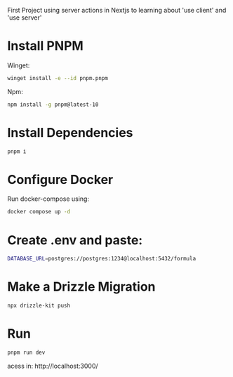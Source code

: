First Project using server actions in Nextjs to learning about 'use client' and 'use server' 

# Install PNPM 

Winget: 

```bash
winget install -e --id pnpm.pnpm
```

Npm: 

```bash
npm install -g pnpm@latest-10
```

# Install Dependencies 
```bash
pnpm i 
```

# Configure Docker 

Run docker-compose using: 

```bash
docker compose up -d
```

# Create .env and paste: 

```bash
DATABASE_URL=postgres://postgres:1234@localhost:5432/formula
```

# Make a Drizzle Migration 

```bash 
npx drizzle-kit push
```

# Run 

```bash 
pnpm run dev 
```

acess in: http://localhost:3000/